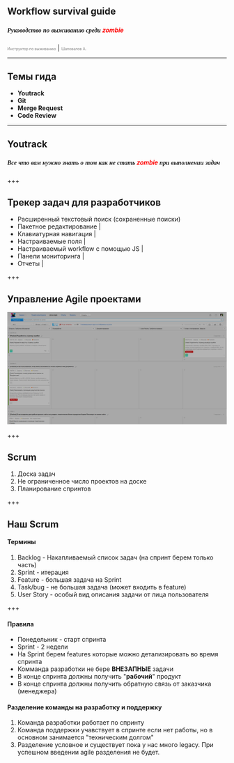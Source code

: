 ## Workflow survival guide
##### <span style="font-family:Helvetica Neue; font-weight:bold">Руководство по выживанию среди <span style="color:red">zombie</span></span>
<span style="font-size:0.6em; color:gray">Инструктор по выживанию</span> |
<span style="font-size:0.6em; color:gray">Шаповалов А.</span>

---

## Темы гида

* **Youtrack**
* **Git**
* **Merge Request**
* **Code Review**

---

## Youtrack

##### <span style="font-family:Helvetica Neue; font-weight:bold">Все что вам нужно знать о том как не стать <span style="color:red">zombie</span> при выполнении задач</span>

+++

## Трекер задач для разработчиков

- Расширенный текстовый поиск (сохраненные поиски)
- Пакетное редактирование                  |
- Клавиатурная навигация                   |
- Настраиваемые поля                       |
- Настраиваемый workflow с помощью JS      |
- Панели мониторинга                       |
- Отчеты                                   |

+++

## Управление Agile проектами

![Image-Absolute](youtrack-agile.png)

+++

## Scrum

1. Доска задач
2. Не ограниченное число проектов на доске
3. Планирование спринтов

+++

## Наш Scrum
#### Термины

1. Backlog - Накапливаемый список задач (на спринт берем только часть)
2. Sprint - итерация
3. Feature - большая задача на Sprint
4. Task/bug - не большая задача (может входить в feature)
5. User Story - особый вид описания задачи от лица пользователя

+++

#### Правила

* Понедельник - старт спринта
* Sprint - 2 недели
* На Sprint берем  features которые можно детализировать во время спринта
* Комманда разработки не бере **ВНЕЗАПНЫЕ** задачи
* В конце спринта должны получить "**рабочий**" продукт
* В конце спринта должны получить обратную связь от заказчика (менеджера)

#### Разделение команды на разработку и поддержку

1. Команда разработки работает по спринту
2. Команда поддержки учавствует в спринте если нет работы, но в основном занимается "техническим долгом"
3. Разделение условное и существует пока у нас много legacy. При успешном введении agile разделения не будет.

#### 